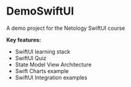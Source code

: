 # DemoSwiftUI
A demo project for the Netology SwiftUI course

**Key features:**
- SwiftUI learning stack
- SwiftUI Quiz
- State Model View Architecture
- Swift Charts example
- SwiftUI Integration examples

